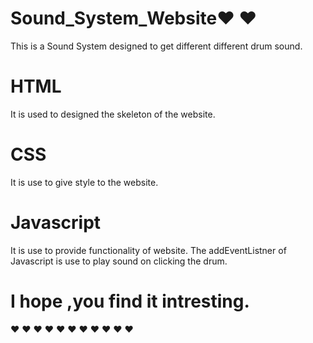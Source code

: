 # Sound_System_Website❤️ ❤️ 
This is a Sound System designed to get different different drum sound.


# HTML
It is used to designed the skeleton of the website.
# CSS 
It is use to give style to the website.
# Javascript
It is use to provide functionality of website.
The addEventListner of Javascript is use to play sound on clicking the drum.

# I hope ,you find it intresting.
❤️ ❤️ ❤️ ❤️ ❤️ ❤️ ❤️ ❤️ ❤️ ❤️ ❤️ 
